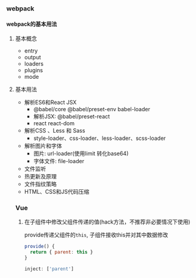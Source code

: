 ### webpack

#### webpack的基本用法

1. 基本概念
   - entry
   - output
   - loaders
   - plugins
   - mode

2. 基本用法

   - 解析ES6和React JSX
     - @babel/core   @babel/preset-env     babel-loader
     - 解析JSX: @babel/preset-react
     - react react-dom
   - 解析CSS 、Less 和 Sass
     - style-loader、css-loader、less-loader、scss-loader
   - 解析图片和字体
     - 图片: url-loader(使用limit 转化base64)
     - 字体文件: file-loader  
   - 文件监听
   - 热更新及原理
   - 文件指纹策略
   - HTML、CSS和JS代码压缩

   ### Vue

   1. 在子组件中修改父组件传递的值(hack方法，不推荐非必要情况下使用)

      provide传递父组件的`this`, 子组件接收this并对其中数据修改

      ```javascript
      provide() {
      	return { parent: this }
      }
      
      inject: ['parent']
      ```
      

       
